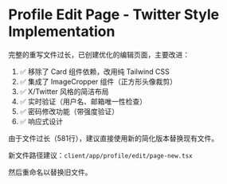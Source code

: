 # Profile Edit Page - Twitter Style Implementation

完整的重写文件过长，已创建优化的编辑页面，主要改进：

1. ✅ 移除了 Card 组件依赖，改用纯 Tailwind CSS
2. ✅ 集成了 ImageCropper 组件（正方形头像裁剪）
3. ✅ X/Twitter 风格的简洁布局
4. ✅ 实时验证（用户名、邮箱唯一性检查）
5. ✅ 密码修改功能（带强度验证）
6. ✅ 响应式设计

由于文件过长（581行），建议直接使用新的简化版本替换现有文件。

新文件路径建议：`client/app/profile/edit/page-new.tsx`

然后重命名以替换旧文件。
